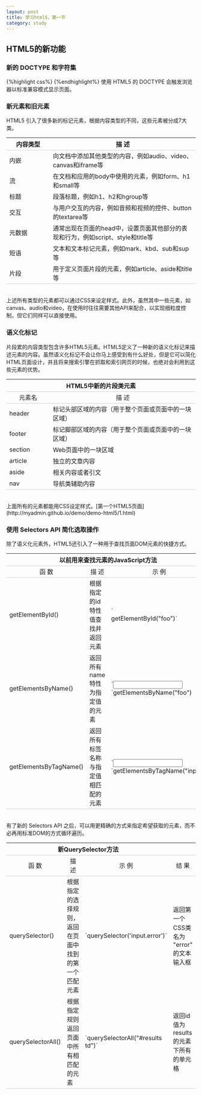 ```yaml
---
layout: post
title: 学习html5，第一节
category: study
---
```


<h2>HTML5的新功能</h2>

<h3>新的 DOCTYPE 和字符集</h3>
{%highlight css%}
<!DOCTYPE html>
<meta charset="utf-8">
{%endhighlight%}
使用 HTML5 的 DOCTYPE 会触发浏览器以标准兼容模式显示页面。

<h3>新元素和旧元素</h3>
HTML5 引入了很多新的标记元素，根据内容类型的不同，这些元素被分成7大类。
<table>
	<tr style="border-bottom: 1px solid #ccc; border-top: 1px solid #ccc;">
		<th style="width: 100px;">内容类型</th>
		<th>描  述</th>
	</tr>
	<tr>
		<td>内嵌</td>
		<td>向文档中添加其他类型的内容，例如audio、video、canvas和iframe等</td>
	</tr>
	<tr>
		<td>流</td>
		<td>在文档和应用的body中使用的元素，例如form、h1和small等</td>
	</tr>
	<tr>
		<td>标题</td>
		<td>段落标题，例如h1、h2和hgroup等</td>
	</tr>
	<tr>
		<td>交互</td>
		<td>与用户交互的内容，例如音频和视频的控件、button的textarea等</td>
	</tr>
	<tr>
		<td>元数据</td>
		<td>通常出现在页面的head中，设置页面其他部分的表现和行为，例如script、style和title等</td>
	</tr>
	<tr>
		<td>短语</td>
		<td>文本和文本标记元素，例如mark、kbd、sub和sup等</td>
	</tr>
	<tr style="border-bottom: 1px solid #ccc;">
		<td>片段</td>
		<td>用于定义页面片段的元素，例如article、aside和title等</td>
	</tr>
</table>
<br />
上述所有类型的元素都可以通过CSS来设定样式。此外，虽然其中一些元素，如canvas、audio和video，在使用时往往需要其他API来配合，以实现细粒度控制，但它们同样可以直接使用。

<h3>语义化标记</h3>
片段累的内容类型包含许多HTML5元素。HTML5定义了一种新的语义化标记来描述元素的内容。虽然语义化标记不会让你马上感受到有什么好处，但是它可以简化HTML页面设计，并且将来搜索引擎在抓取和索引网页的时候，也绝对会利用到这些元素的优势。

<table>
	<tr>
		<th colspan="2" style="text-align: center;">HTML5中新的片段类元素</th>
	</tr>
	<tr style="border-bottom: 1px solid #ccc; border-top: 1px solid #ccc;">
		<td style="text-align: center; width: 100px;">元素名</td>
		<td style="text-align: center;">描  述</td>
	</tr>
	<tr>
		<td>header</td>
		<td>标记头部区域的内容（用于整个页面或页面中的一块区域）</td>
	</tr>
	<tr>
		<td>footer</td>
		<td>标记脚部区域的内容（用于整个页面或页面中的一块区域）</td>
	</tr>
	<tr>
		<td>section</td>
		<td>Web页面中的一块区域</td>
	</tr>
	<tr>
		<td>article</td>
		<td>独立的文章内容</td>
	</tr>
	<tr>
		<td>aside</td>
		<td>相关内容或者引文</td>
	</tr>
	<tr style="border-bottom: 1px solid #ccc;">
		<td>nav</td>
		<td>导航类辅助内容</td>
	</tr>
</table>
<br />
上面所有的元素都能用CSS设定样式。[第一个HTML5页面](http://myadmin.github.io/demo/demo-html5/1.html)

<h3>使用 Selectors API 简化选取操作</h3>
除了语义化元素外，HTML5还引入了一种用于查找页面DOM元素的快捷方式。
<table>
	<tr>
		<th colspan="3" style="text-align: center;">以前用来查找元素的JavaScript方法</th>
	</tr>
	<tr style="border-bottom: 1px solid #ccc; border-top: 1px solid #ccc;">
		<td style="text-align: center;">函  数</td>
		<td style="text-align: center;">描  述</td>
		<td style="text-align: center;">示  例</td>
	</tr>
	<tr>
		<td>getElementById()</td>
		<td>根据指定的id特性值查找并返回元素</td>
		<td>`<div id="foo"></div>getElementById("foo")`</td>
	</tr>
	<tr>
		<td>getElementsByName()</td>
		<td>返回所有name特性为指定值的元素</td>
		<td>`<input type='text' name='foo'>`getElementsByName("foo")</td>
	</tr>
	<tr style="border-bottom: 1px solid #ccc;">
		<td>getElementsByTagName()</td>
		<td>返回所有标签名称与指定值相匹配的元素</td>
		<td>`<input type='text'>`getElementsByTagName("input")</td>
	</tr>
</table>
<br />
有了新的 Selectors API 之后，可以用更精确的方式来指定希望获取的元素，而不必再用标准DOM的方式循环遍历。
<table>
	<tr>
		<th colspan="3" style="text-align: center;">新QuerySelector方法</th>
	</tr>
	<tr style="border-bottom: 1px solid #ccc; border-top: 1px solid #ccc;">
		<td style="text-align: center;">函  数</td>
		<td style="text-align: center;">描  述</td>
		<td style="text-align: center;">示  例</td>
		<td style="text-align: center;">结  果</td>
	</tr>
	<tr>
		<td>querySelector()</td>
		<td>根据指定的选择规则，返回在页面中找到的第一个匹配元素</td>
		<td>`querySelector('input.error')`</td>
		<td>返回第一个CSS类名为 "error" 的文本输入框</td>
	</tr>
	<tr style="border-bottom: 1px solid #ccc;">
		<td>querySelectorAll()</td>
		<td>根据指定规则返回页面中所有相匹配的元素</td>
		<td>`querySelectorAll("#results td")`</td>
		<td>返回id值为results的元素下所有的单元格</td>
	</tr>
</table>